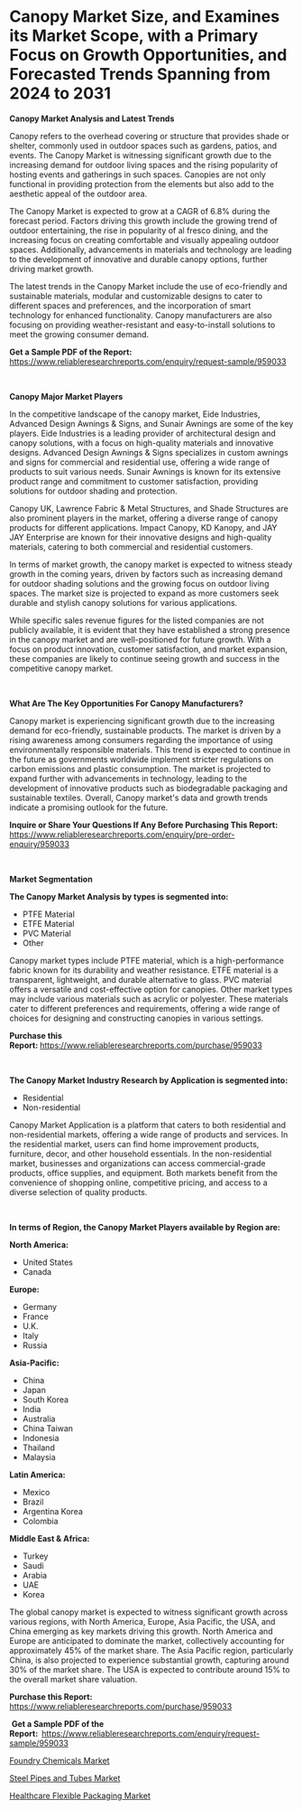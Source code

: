 <p><h1>Canopy Market Size, and Examines its Market Scope, with a Primary Focus on Growth Opportunities, and Forecasted Trends Spanning from 2024 to 2031</h1></p><p><strong>Canopy Market Analysis and Latest Trends</strong></p>
<p><p>Canopy refers to the overhead covering or structure that provides shade or shelter, commonly used in outdoor spaces such as gardens, patios, and events. The Canopy Market is witnessing significant growth due to the increasing demand for outdoor living spaces and the rising popularity of hosting events and gatherings in such spaces. Canopies are not only functional in providing protection from the elements but also add to the aesthetic appeal of the outdoor area.</p><p>The Canopy Market is expected to grow at a CAGR of 6.8% during the forecast period. Factors driving this growth include the growing trend of outdoor entertaining, the rise in popularity of al fresco dining, and the increasing focus on creating comfortable and visually appealing outdoor spaces. Additionally, advancements in materials and technology are leading to the development of innovative and durable canopy options, further driving market growth.</p><p>The latest trends in the Canopy Market include the use of eco-friendly and sustainable materials, modular and customizable designs to cater to different spaces and preferences, and the incorporation of smart technology for enhanced functionality. Canopy manufacturers are also focusing on providing weather-resistant and easy-to-install solutions to meet the growing consumer demand.</p></p>
<p><strong>Get a Sample PDF of the Report:&nbsp;</strong> <a href="https://www.reliableresearchreports.com/enquiry/request-sample/959033">https://www.reliableresearchreports.com/enquiry/request-sample/959033</a></p>
<p>&nbsp;</p>
<p><strong>Canopy Major Market Players</strong></p>
<p><p>In the competitive landscape of the canopy market, Eide Industries, Advanced Design Awnings & Signs, and Sunair Awnings are some of the key players. Eide Industries is a leading provider of architectural design and canopy solutions, with a focus on high-quality materials and innovative designs. Advanced Design Awnings & Signs specializes in custom awnings and signs for commercial and residential use, offering a wide range of products to suit various needs. Sunair Awnings is known for its extensive product range and commitment to customer satisfaction, providing solutions for outdoor shading and protection.</p><p>Canopy UK, Lawrence Fabric & Metal Structures, and Shade Structures are also prominent players in the market, offering a diverse range of canopy products for different applications. Impact Canopy, KD Kanopy, and JAY JAY Enterprise are known for their innovative designs and high-quality materials, catering to both commercial and residential customers.</p><p>In terms of market growth, the canopy market is expected to witness steady growth in the coming years, driven by factors such as increasing demand for outdoor shading solutions and the growing focus on outdoor living spaces. The market size is projected to expand as more customers seek durable and stylish canopy solutions for various applications.</p><p>While specific sales revenue figures for the listed companies are not publicly available, it is evident that they have established a strong presence in the canopy market and are well-positioned for future growth. With a focus on product innovation, customer satisfaction, and market expansion, these companies are likely to continue seeing growth and success in the competitive canopy market.</p></p>
<p>&nbsp;</p>
<p><strong>What Are The Key Opportunities For Canopy Manufacturers?</strong></p>
<p><p>Canopy market is experiencing significant growth due to the increasing demand for eco-friendly, sustainable products. The market is driven by a rising awareness among consumers regarding the importance of using environmentally responsible materials. This trend is expected to continue in the future as governments worldwide implement stricter regulations on carbon emissions and plastic consumption. The market is projected to expand further with advancements in technology, leading to the development of innovative products such as biodegradable packaging and sustainable textiles. Overall, Canopy market's data and growth trends indicate a promising outlook for the future.</p></p>
<p><strong>Inquire or Share Your Questions If Any Before Purchasing This Report:</strong> <a href="https://www.reliableresearchreports.com/enquiry/pre-order-enquiry/959033">https://www.reliableresearchreports.com/enquiry/pre-order-enquiry/959033</a></p>
<p>&nbsp;</p>
<p><strong>Market Segmentation</strong></p>
<p><strong>The Canopy Market Analysis by types is segmented into:</strong></p>
<p><ul><li>PTFE Material</li><li>ETFE Material</li><li>PVC Material</li><li>Other</li></ul></p>
<p><p>Canopy market types include PTFE material, which is a high-performance fabric known for its durability and weather resistance. ETFE material is a transparent, lightweight, and durable alternative to glass. PVC material offers a versatile and cost-effective option for canopies. Other market types may include various materials such as acrylic or polyester. These materials cater to different preferences and requirements, offering a wide range of choices for designing and constructing canopies in various settings.</p></p>
<p><strong>Purchase this Report:&nbsp;</strong><a href="https://www.reliableresearchreports.com/purchase/959033">https://www.reliableresearchreports.com/purchase/959033</a></p>
<p>&nbsp;</p>
<p><strong>The Canopy Market Industry Research by Application is segmented into:</strong></p>
<p><ul><li>Residential</li><li>Non-residential</li></ul></p>
<p><p>Canopy Market Application is a platform that caters to both residential and non-residential markets, offering a wide range of products and services. In the residential market, users can find home improvement products, furniture, decor, and other household essentials. In the non-residential market, businesses and organizations can access commercial-grade products, office supplies, and equipment. Both markets benefit from the convenience of shopping online, competitive pricing, and access to a diverse selection of quality products.</p></p>
<p>&nbsp;</p>
<p><strong>In terms of Region, the Canopy Market Players available by Region are:</strong></p>
<p>
    <p> <strong> North America: </strong>
        <ul>
            <li>United States</li>
            <li>Canada</li>
        </ul>
        </p> 
    <p> <strong> Europe: </strong>
        <ul>
            <li>Germany</li>
            <li>France</li>
            <li>U.K.</li>
            <li>Italy</li>
            <li>Russia</li>
        </ul>
        </p> 
    <p> <strong> Asia-Pacific: </strong>
        <ul>
            <li>China</li>
            <li>Japan</li>
            <li>South Korea</li>
            <li>India</li>
            <li>Australia</li>
            <li>China Taiwan</li>
            <li>Indonesia</li>
            <li>Thailand</li>
            <li>Malaysia</li>
        </ul>
        </p> 
    <p> <strong> Latin America: </strong>
        <ul>
            <li>Mexico</li>
            <li>Brazil</li>
            <li>Argentina Korea</li>
            <li>Colombia</li>
        </ul>
        </p> 
    <p> <strong> Middle East & Africa: </strong>
        <ul>
            <li>Turkey</li>
            <li>Saudi</li>
            <li>Arabia</li>
            <li>UAE</li>
            <li>Korea</li>
        </ul>
    </p>
    </p>
<p><p>The global canopy market is expected to witness significant growth across various regions, with North America, Europe, Asia Pacific, the USA, and China emerging as key markets driving this growth. North America and Europe are anticipated to dominate the market, collectively accounting for approximately 45% of the market share. The Asia Pacific region, particularly China, is also projected to experience substantial growth, capturing around 30% of the market share. The USA is expected to contribute around 15% to the overall market share valuation.</p></p>
<p><strong>Purchase this Report: </strong><a href="https://www.reliableresearchreports.com/purchase/959033">https://www.reliableresearchreports.com/purchase/959033</a></p>
<p>&nbsp;<strong>Get a Sample PDF of the Report:&nbsp;&nbsp;</strong><a href="https://www.reliableresearchreports.com/enquiry/request-sample/959033">https://www.reliableresearchreports.com/enquiry/request-sample/959033</a></p>
<p><strong></strong></p>
<p><p><a href="https://github.com/pjcfca/Market-Research-Report-List-1/blob/main/foundry-chemicals-market.md">Foundry Chemicals Market</a></p><p><a href="https://github.com/wusalecollins540tpqoz/Market-Research-Report-List-1/blob/main/steel-pipes-and-tubes-market.md">Steel Pipes and Tubes Market</a></p><p><a href="https://github.com/johnbach50/Market-Research-Report-List-2/blob/main/healthcare-flexible-packaging-market.md">Healthcare Flexible Packaging Market</a></p></p>